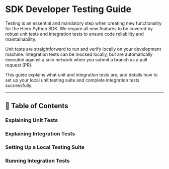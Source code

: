 # SDK Developer Testing Guide

Testing is an essential and mandatory step when creating new functionality for the Hiero Python SDK. We require all new features to be covered by robust unit tests and integration tests to ensure code reliability and maintainability.

Unit tests are straightforward to run and verify locally on your development machine. Integration tests can be mocked locally, but are automatically executed against a solo network when you submit a branch as a pull request (PR).

This guide explains what unit and integration tests are, and details how to set up your local unit testing suite and complete integration tests successfully.

---

## 🧭 Table of Contents

### Explaining Unit Tests

### Explaining Integration Tests

### Setting Up a Local Testing Suite

### Running Integration Tests